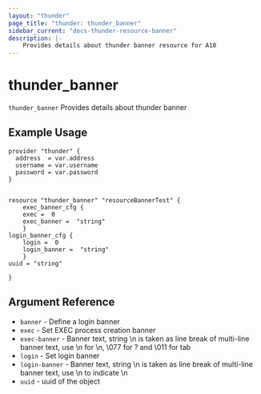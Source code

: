 ```yaml
---
layout: "thunder"
page_title: "thunder: thunder_banner"
sidebar_current: "docs-thunder-resource-banner"
description: |-
    Provides details about thunder banner resource for A10
---
```


# thunder\_banner

`thunder_banner` Provides details about thunder banner
## Example Usage


```hcl
provider "thunder" {
  address  = var.address
  username = var.username
  password = var.password
}


resource "thunder_banner" "resourceBannerTest" {
	exec_banner_cfg {  
 	exec =  0 
	exec_banner =  "string" 
	}
login_banner_cfg {  
 	login =  0 
	login_banner =  "string" 
	}
uuid = "string"
 
}

```

## Argument Reference

* `banner` - Define a login banner
* `exec` - Set EXEC process creation banner
* `exec-banner` - Banner text, string \n is taken as line break of multi-line banner text, use \\n for \n, \077 for ? and \011 for tab
* `login` - Set login banner
* `login-banner` - Banner text, string \n is taken as line break of multi-line banner text, use \\n to indicate \n
* `uuid` - uuid of the object

